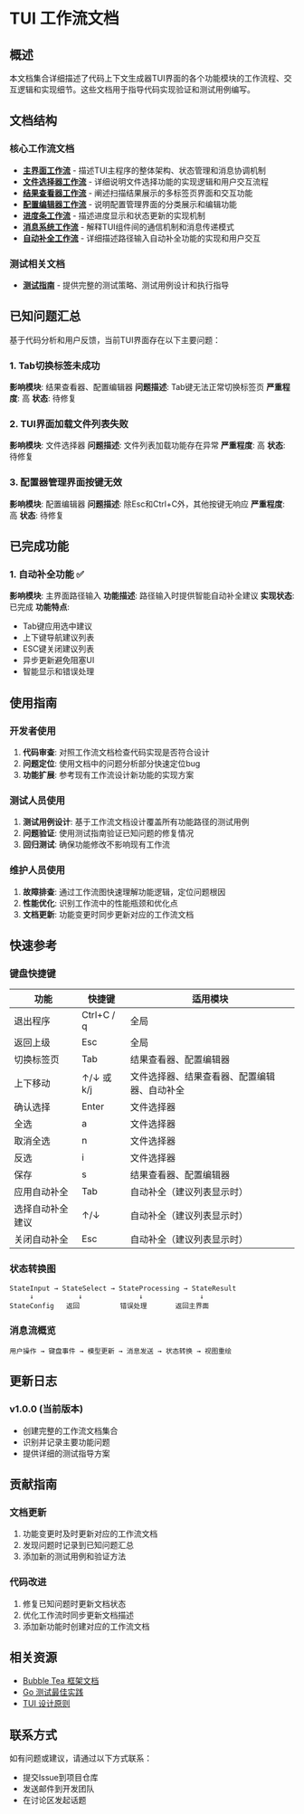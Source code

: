 # TUI 工作流文档

## 概述
本文档集合详细描述了代码上下文生成器TUI界面的各个功能模块的工作流程、交互逻辑和实现细节。这些文档用于指导代码实现验证和测试用例编写。

## 文档结构

### 核心工作流文档
- **[主界面工作流](main-workflow.md)** - 描述TUI主程序的整体架构、状态管理和消息协调机制
- **[文件选择器工作流](file-selector-workflow.md)** - 详细说明文件选择功能的实现逻辑和用户交互流程
- **[结果查看器工作流](result-viewer-workflow.md)** - 阐述扫描结果展示的多标签页界面和交互功能
- **[配置编辑器工作流](config-editor-workflow.md)** - 说明配置管理界面的分类展示和编辑功能
- **[进度条工作流](progress-workflow.md)** - 描述进度显示和状态更新的实现机制
- **[消息系统工作流](message-system.md)** - 解释TUI组件间的通信机制和消息传递模式
- **[自动补全工作流](autocomplete-workflow.md)** - 详细描述路径输入自动补全功能的实现和用户交互

### 测试相关文档
- **[测试指南](testing-guide.md)** - 提供完整的测试策略、测试用例设计和执行指导

## 已知问题汇总

基于代码分析和用户反馈，当前TUI界面存在以下主要问题：

### 1. Tab切换标签未成功
**影响模块**: 结果查看器、配置编辑器
**问题描述**: Tab键无法正常切换标签页
**严重程度**: 高
**状态**: 待修复

### 2. TUI界面加载文件列表失败
**影响模块**: 文件选择器
**问题描述**: 文件列表加载功能存在异常
**严重程度**: 高
**状态**: 待修复

### 3. 配置器管理界面按键无效
**影响模块**: 配置编辑器
**问题描述**: 除Esc和Ctrl+C外，其他按键无响应
**严重程度**: 高
**状态**: 待修复

## 已完成功能

### 1. 自动补全功能 ✅
**影响模块**: 主界面路径输入
**功能描述**: 路径输入时提供智能自动补全建议
**实现状态**: 已完成
**功能特点**:
- Tab键应用选中建议
- 上下键导航建议列表
- ESC键关闭建议列表
- 异步更新避免阻塞UI
- 智能显示和错误处理

## 使用指南

### 开发者使用
1. **代码审查**: 对照工作流文档检查代码实现是否符合设计
2. **问题定位**: 使用文档中的问题分析部分快速定位bug
3. **功能扩展**: 参考现有工作流设计新功能的实现方案

### 测试人员使用
1. **测试用例设计**: 基于工作流文档设计覆盖所有功能路径的测试用例
2. **问题验证**: 使用测试指南验证已知问题的修复情况
3. **回归测试**: 确保功能修改不影响现有工作流

### 维护人员使用
1. **故障排查**: 通过工作流图快速理解功能逻辑，定位问题根因
2. **性能优化**: 识别工作流中的性能瓶颈和优化点
3. **文档更新**: 功能变更时同步更新对应的工作流文档

## 快速参考

### 键盘快捷键
| 功能 | 快捷键 | 适用模块 |
|------|--------|----------|
| 退出程序 | Ctrl+C / q | 全局 |
| 返回上级 | Esc | 全局 |
| 切换标签页 | Tab | 结果查看器、配置编辑器 |
| 上下移动 | ↑/↓ 或 k/j | 文件选择器、结果查看器、配置编辑器、自动补全 |
| 确认选择 | Enter | 文件选择器 |
| 全选 | a | 文件选择器 |
| 取消全选 | n | 文件选择器 |
| 反选 | i | 文件选择器 |
| 保存 | s | 结果查看器、配置编辑器 |
| 应用自动补全 | Tab | 自动补全（建议列表显示时） |
| 选择自动补全建议 | ↑/↓ | 自动补全（建议列表显示时） |
| 关闭自动补全 | Esc | 自动补全（建议列表显示时） |

### 状态转换图
```
StateInput → StateSelect → StateProcessing → StateResult
     ↓           ↓              ↓              ↓
StateConfig   返回          错误处理       返回主界面
```

### 消息流概览
```
用户操作 → 键盘事件 → 模型更新 → 消息发送 → 状态转换 → 视图重绘
```

## 更新日志

### v1.0.0 (当前版本)
- 创建完整的工作流文档集合
- 识别并记录主要功能问题
- 提供详细的测试指导方案

## 贡献指南

### 文档更新
1. 功能变更时及时更新对应的工作流文档
2. 发现问题时记录到已知问题汇总
3. 添加新的测试用例和验证方法

### 代码改进
1. 修复已知问题时更新文档状态
2. 优化工作流时同步更新文档描述
3. 添加新功能时创建对应的工作流文档

## 相关资源

- [Bubble Tea 框架文档](https://github.com/charmbracelet/bubbletea)
- [Go 测试最佳实践](https://golang.org/doc/tutorial/add-a-test)
- [TUI 设计原则](https://github.com/charmbracelet/lipgloss)

## 联系方式

如有问题或建议，请通过以下方式联系：
- 提交Issue到项目仓库
- 发送邮件到开发团队
- 在讨论区发起话题